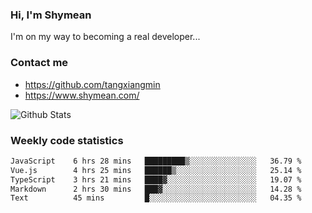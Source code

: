 ### Hi, I'm Shymean

I'm on my way to becoming a real developer...

### Contact me

- <https://github.com/tangxiangmin>
- <https://www.shymean.com/>

![Github Stats](https://github-readme-stats.vercel.app/api?username=tangxiangmin&show_icons=true&theme=dark)


###  Weekly code statistics

<!--START_SECTION:waka-->

```txt
JavaScript    6 hrs 28 mins   █████████▒░░░░░░░░░░░░░░░   36.79 %
Vue.js        4 hrs 25 mins   ██████▒░░░░░░░░░░░░░░░░░░   25.14 %
TypeScript    3 hrs 21 mins   ████▓░░░░░░░░░░░░░░░░░░░░   19.07 %
Markdown      2 hrs 30 mins   ███▓░░░░░░░░░░░░░░░░░░░░░   14.28 %
Text          45 mins         █░░░░░░░░░░░░░░░░░░░░░░░░   04.35 %
```

<!--END_SECTION:waka-->